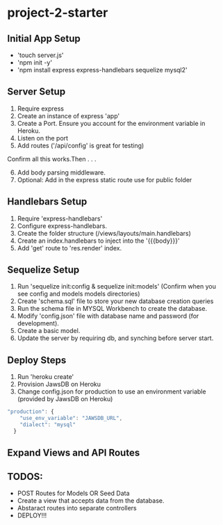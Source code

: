 # project-2-starter


## Initial App Setup

- 'touch server.js'
- 'npm init -y'
- 'npm install express express-handlebars sequelize mysql2'

## Server Setup
1. Require express
2. Create an instance of express 'app'
3. Create a Port. Ensure you account for the environment variable in Heroku.
4. Listen on the port
5. Add routes ('/api/config' is great for testing)

Confirm all this works.Then . . .

6. Add body parsing middleware.
7. Optional: Add in the express static route use for public folder


## Handlebars Setup
1. Require 'express-handlebars'
2. Configure express-handlebars.
3. Create the folder structure (/views/layouts/main.handlebars)
4. Create an index.handlebars to inject into the '{{{body}}}'
5. Add 'get' route to 'res.render' index.

## Sequelize Setup
1. Run 'sequelize init:config & sequelize init:models'
    (Confirm when you see config and models models directories)
2. Create 'schema.sql' file to store your new database creation
    queries
3. Run the schema file in MYSQL Workbench to create the database.
4. Modify 'config.json' file with database name and password (for development).
5. Create a basic model.
6. Update the server by requiring db, and synching before server start.

## Deploy Steps
1. Run 'heroku create'
2. Provision JawsDB on Heroku
3. Change config.json for production to use an environment variable
(provided by JawsDB on Heroku)

```javascript
"production": {
    "use_env_variable": "JAWSDB_URL",
    "dialect": "mysql"
  }
  ```
## Expand Views and API Routes

## TODOS:

- POST Routes for Models OR Seed Data
- Create a view that accepts data from the
database.
- Abstaract routes into separate controllers
- DEPLOY!!!

